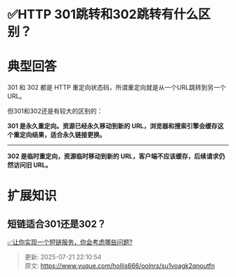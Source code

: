 # ✅HTTP 301跳转和302跳转有什么区别？

# 典型回答


301 和 302 都是 HTTP 重定向状态码，所谓重定向就是从一个URL跳转到另一个URL。



但301和302还是有较大的区别的：



**301 是永久重定向。资源已经永久移动到新的 URL，浏览器和搜索引擎会缓存这个重定向结果，适合永久链接更换。**

****

**302 是临时重定向，资源临时移动到新的 URL，客户端不应该缓存，后续请求仍然访问旧 URL。**

# 扩展知识


## 短链适合301还是302？
[✅让你实现一个短链服务，你会考虑哪些问题?](https://www.yuque.com/hollis666/oolnrs/sfsui1laabpxxrqr)



> 更新: 2025-07-21 22:10:54  
> 原文: <https://www.yuque.com/hollis666/oolnrs/su1voagk2qnoutfn>